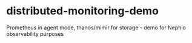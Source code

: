 # distributed-monitoring-demo
Prometheus in agent mode, thanos/mimir for storage - demo for Nephio observability purposes
